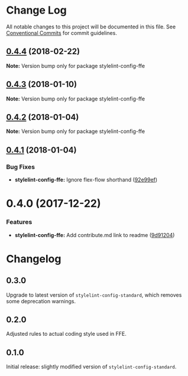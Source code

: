 # Change Log

All notable changes to this project will be documented in this file.
See [Conventional Commits](https://conventionalcommits.org) for commit guidelines.

<a name="0.4.4"></a>
## [0.4.4](***REMOVED***) (2018-02-22)




**Note:** Version bump only for package stylelint-config-ffe

<a name="0.4.3"></a>

## [0.4.3](***REMOVED***) (2018-01-10)

**Note:** Version bump only for package stylelint-config-ffe

<a name="0.4.2"></a>

## [0.4.2](***REMOVED***) (2018-01-04)

**Note:** Version bump only for package stylelint-config-ffe

<a name="0.4.1"></a>

## [0.4.1](***REMOVED***) (2018-01-04)

### Bug Fixes

* **stylelint-config-ffe:** Ignore flex-flow shorthand ([92e99ef](***REMOVED***))

<a name="0.4.0"></a>

# 0.4.0 (2017-12-22)

### Features

* **stylelint-config-ffe:** Add contribute.md link to readme ([9d91204](***REMOVED***))

# Changelog

## 0.3.0

Upgrade to latest version of `stylelint-config-standard`, which removes some deprecation warnings.

## 0.2.0

Adjusted rules to actual coding style used in FFE.

## 0.1.0

Initial release: slightly modified version of `stylelint-config-standard`.
